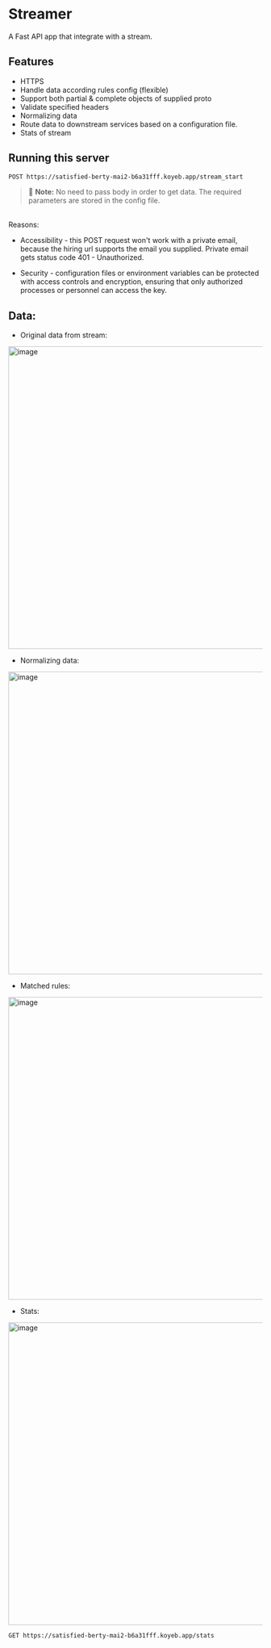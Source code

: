 # Streamer
A Fast API app that integrate with a stream.

## Features
- HTTPS 
- Handle data according rules config (flexible)
- Support both partial & complete objects of supplied proto
- Validate specified headers
- Normalizing data
- Route data to downstream services based on a configuration file.
- Stats of stream

## Running this server 

```bash
POST https://satisfied-berty-mai2-b6a31fff.koyeb.app/stream_start

```
> :memo: **Note:** No need to pass body in order to get data. The required parameters are stored in the config file.
<br>
Reasons: 
<br>

- Accessibility - this POST request won't work with a private email, because the hiring url supports the email you supplied. Private email gets status code 401 - Unauthorized.

- Security - configuration files or environment variables can be protected with access controls and encryption, ensuring that only authorized processes or personnel can access the key.

## Data:

- Original data from stream: 
<img src="https://i.ibb.co/p1PmhP8/3.png" alt="image" width="600" height="auto">

- Normalizing data:
<img src="https://i.ibb.co/sJLPmxc/Screenshot-2024-08-09-at-21-44-25.png" alt="image" width="600" height="auto">

- Matched rules:
<img src="https://i.ibb.co/F3jhf6F/Screenshot-2024-08-09-at-21-47-45.png" alt="image" width="600" height="auto">

- Stats:
<img src="https://i.postimg.cc/hGYwPwvW/Screenshot-2024-08-10-at-23-04-33.png" alt="image" width="600" height="auto">


```bash
GET https://satisfied-berty-mai2-b6a31fff.koyeb.app/stats

```
